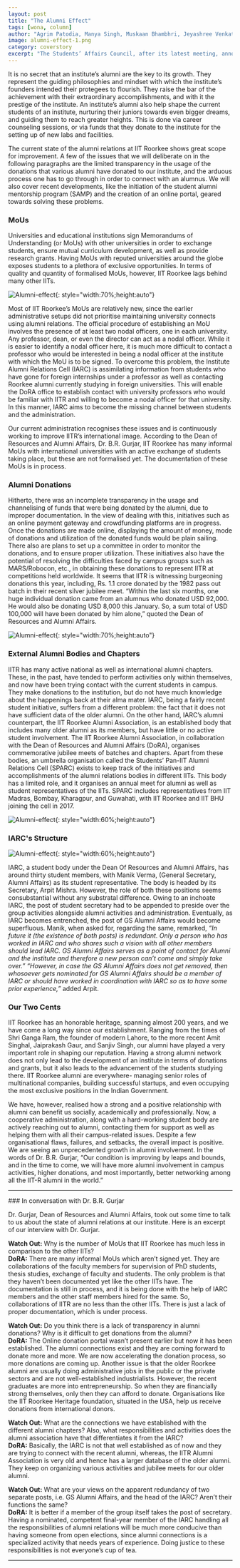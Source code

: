 ```yaml
---
layout: post
title: "The Alumni Effect"
tags: [wona, column]
author: "Agrim Patodia, Manya Singh, Muskaan Bhambhri, Jeyashree Venkatesan"
image: alumni-effect-1.png 
category: coverstory
excerpt: "The Students’ Affairs Council, after its latest meeting, announced that it shall be taking up the proposal for a new app, which shall be developed with the help of the Mobile Development Group of IIT Roorkee."
---
```


It is no secret that an institute’s alumni are the key to its growth. They represent the guiding philosophies and mindset with which the institute’s founders intended their protegees to flourish. They raise the bar of the achievement with their extraordinary accomplishments, and with it the prestige of the institute. An institute’s alumni also help shape the current students of an institute, nurturing their juniors towards even bigger dreams, and guiding them to reach greater heights. This is done via career counseling sessions, or via funds that they donate to the institute for the setting up of new labs and facilities.

The current state of the alumni relations at IIT Roorkee shows great scope for improvement.  A few of the issues that we will deliberate on in the following paragraphs are the limited transparency in the usage of the donations that various alumni have donated to our institute, and the arduous process one has to go through in order to connect with an alumnus. We will also cover recent developments, like the initiation of the student alumni mentorship program (SAMP) and the creation of an online portal, geared towards solving these problems.


### MoUs

Universities and educational institutions sign Memorandums of Understanding (or MoUs) with other universities in order to exchange students, ensure mutual curriculum development, as well as provide research grants. Having MoUs with reputed universities around the globe exposes students to a plethora of exclusive opportunities. In terms of quality and quantity of formalised MoUs, however, IIT Roorkee lags behind many other IITs.

![Alumni-effect](/images/posts/alumni-effect-2.jpg){: style="width:70%;height:auto"}

Most of IIT Roorkee’s MoUs are relatively new, since the earlier administrative setups did not prioritise maintaining university connects using alumni relations. The official procedure of establishing an MoU involves the presence of at least two nodal officers, one in each university. Any professor, dean, or even the director can act as a nodal officer. While it is easier to identify a nodal officer here, it is much more difficult to contact a professor who would be interested in being a nodal officer at the institute with which the MoU is to be signed. To overcome this problem, the Institute Alumni Relations Cell (IARC) is assimilating information from students who have gone for foreign internships under a professor as well as contacting Roorkee alumni currently studying in foreign universities. This will enable the DoRA office to establish contact with university professors who would be familiar with IITR and willing to become a nodal officer for that university. In this manner, IARC aims to become the missing channel between students and the administration. 

Our current administration recognises these issues and is continuously working to improve IITR’s international image. According to the Dean of Resources and Alumni Affairs, Dr. B.R. Gurjar,  IIT Roorkee has many informal MoUs with international universities with an active exchange of students taking place, but these are not formalised yet. The documentation of these MoUs is in process. 

### Alumni Donations

Hitherto, there was an incomplete transparency in the usage and channelising of funds that were being donated by the alumni, due to improper documentation. In the view of dealing with this, initiatives such as an online payment gateway and crowdfunding platforms are in progress. Once the donations are made online, displaying the amount of money, mode of donations and utilization of the donated funds would be plain sailing. There also are plans to set up a committee in order to monitor the donations, and to ensure proper utilization. These initiatives also have the potential of resolving the difficulties faced by campus groups such as MARS/Robocon, etc., in obtaining these donations to represent IITR at competitions held worldwide. It seems that IITR is  witnessing burgeoning donations this year, including, Rs. 1.1 crore donated by the 1982 pass out batch in their recent silver jubilee meet. “Within the last six months, one huge individual donation came from an alumnus who donated USD 92,000. He would also be donating USD 8,000 this January. So, a sum total of USD 100,000 will have been donated by him alone,” quoted the Dean of Resources and Alumni Affairs.

![Alumni-effect](/images/posts/alumni-effect-3.jpg){: style="width:70%;height:auto"}

### External Alumni Bodies and Chapters

IITR has many active national as well as international alumni chapters. These, in the past, have tended to perform activities only within themselves, and now have been trying contact with the current students in campus. They make donations to the institution, but do not have much knowledge about the happenings back at their alma mater. IARC, being a fairly recent student initiative, suffers from a different problem: the fact that it does not have sufficient data of the older alumni. On the other hand, IARC’s alumni counterpart, the IIT Roorkee Alumni Association, is an established body that includes many older alumni as its members, but have little or no active student involvement. The IIT Roorkee Alumni Association, in collaboration with the Dean of Resources and Alumni Affairs (DoRA), organises commemorative jubilee meets of batches and chapters. Apart from these bodies, an umbrella organisation called the Students’ Pan-IIT Alumni Relations Cell (SPARC) exists to keep track of the initiatives and accomplishments of the alumni relations bodies in different IITs. This body has a limited role, and it organises an annual meet for alumni as well as student representatives of the IITs. SPARC includes representatives from IIT Madras, Bombay, Kharagpur, and Guwahati, with IIT Roorkee and IIT BHU joining the cell in 2017.

![Alumni-effect](/images/posts/alumni-effect-4.jpg){: style="width:60%;height:auto"}
<br>
	
### IARC's Structure

![Alumni-effect](/images/posts/alumni-effect-5.jpg){: style="width:60%;height:auto"}

IARC, a student body under the Dean Of Resources and Alumni Affairs, has around thirty student members, with Manik Verma, (General Secretary, Alumni Affairs) as its student representative. The body is headed by its Secretary, Arpit Mishra. However, the role of both these positions seems consubstantial without any substratal difference. Owing to an inchoate IARC, the post of student secretary had to be appended to preside over the group activities alongside alumni activities and administration. Eventually, as IARC becomes entrenched, the post of GS Alumni Affairs would become superfluous. Manik, when asked for, regarding the same, remarked, _“In future it (the existence of both posts) is redundant. Only a person who has worked in IARC and who shares such a vision with all other members should lead IARC. GS Alumni Affairs serves as a point of contact for Alumni and the institute and therefore a new person can’t come and simply take over.” “However, in case the GS Alumni Affairs does not get removed, then whosoever gets nominated for GS Alumni Affairs should be a member of IARC or should have worked in coordination with IARC so as to have some prior experience,”_ added Arpit.

### Our Two Cents

IIT Roorkee has an honorable heritage, spanning almost 200 years, and we have come a long way since our establishment. Ranging from the times of Shri Ganga Ram, the founder of modern Lahore, to the more recent Amit Singhal, Jaiprakash Gaur, and Sanjiv Singh, our alumni have played a very important role in shaping our reputation. Having a strong alumni network does not only lead to the development of an institute in terms of donations and grants, but it also leads to the advancement of the students studying there. IIT Roorkee alumni are everywhere- managing senior roles of multinational companies, building successful startups, and even occupying the most exclusive positions in the Indian Government. 

We have, however, realised how a strong and a positive relationship with alumni can benefit us socially, academically and professionally. Now, a cooperative administration, along with a hard-working student body are actively reaching out to alumni, contacting them for support as well as helping them with all their campus-related issues. Despite a few organisational flaws, failures, and setbacks, the overall impact is positive. We are seeing an unprecedented growth in alumni involvement. In the words of Dr. B.R. Gurjar, “Our condition is improving by leaps and bounds, and in the time to come, we will have more alumni involvement in campus activities, higher donations, and most importantly, better networking among all the IIT-R alumni in the world.”

<hr>
### In conversation with Dr. B.R. Gurjar

Dr. Gurjar, Dean of Resources and Alumni Affairs, took out some time to talk to us about the state of alumni relations at our institute. Here is an excerpt of our interview with Dr. Gurjar.


__Watch Out:__ Why is the number of MoUs that IIT Roorkee has much less in comparison to the other IITs?<br>
__DoRA:__ There are many informal MoUs which aren’t signed yet. They are collaborations of the faculty members for supervision of PhD students, thesis studies, exchange of faculty and students. The only problem is that they haven’t been documented yet like the other IITs have.  The documentation is still in process, and it is being done with the help of IARC members and the other staff members hired for the same.  So, collaborations of IITR are no less than the other IITs. There is just a lack of proper documentation, which is under process.

__Watch Out:__ Do you think there is a lack of transparency in alumni donations? Why is it difficult to get donations from the alumni?<br>
__DoRA:__ The Online donation portal wasn’t present earlier but now it has been established. The alumni connections exist and they are coming forward to donate more and more. We are now accelerating the donation process, so more donations are coming up. Another issue is that the older Roorkee alumni are usually doing administrative jobs in the public or the private sectors and are not well-established industrialists. However, the recent graduates are more into entrepreneurship. So when they are financially strong themselves, only then they can afford to donate. Organisations like the IIT Roorkee Heritage foundation, situated in the USA, help us receive donations from international donors.

__Watch Out:__ What are the connections we have established with the different alumni chapters? Also, what responsibilities and activities does the alumni association have that differentiates it from the IARC?<br>
__DoRA:__ Basically, the IARC is not that well established as of now and they are trying to connect with the recent alumni, whereas, the IITR Alumni Association is very old and hence has a larger database of the older alumni. They keep on organizing various activities and jubilee meets for our older alumni. 

__Watch Out:__ What are your views on the apparent redundancy of two separate posts, i.e. GS Alumni Affairs, and the head of the IARC? Aren’t their functions the same?<br>
__DoRA:__ It is better if a member of the group itself takes the post of secretary. Having a nominated, competent final-year member of the IARC handling all the responsibilities of alumni relations will be much more conducive than having someone from open elections, since alumni connections is a specialized activity that needs years of experience. Doing justice to these responsibilities is not everyone’s cup of tea.
<hr>